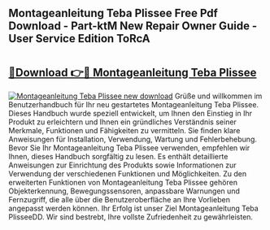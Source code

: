## Montageanleitung Teba Plissee Free Pdf Download - Part-ktM New Repair Owner Guide - User Service Edition ToRcA

# <h2><a href="http://df8th6s.blite.top/?on=Montageanleitung+Teba+Plissee">🔗Download 👉🔴 Montageanleitung Teba Plissee</a></h2>

[![Montageanleitung Teba Plissee new download](https://i.imgur.com/lujVjoI.png)](http://df8th6s.blite.top/?on=Montageanleitung+Teba+Plissee)
Grüße und willkommen im Benutzerhandbuch für Ihr neu gestartetes Montageanleitung Teba Plissee. Dieses Handbuch wurde speziell entwickelt, um Ihnen den Einstieg in Ihr Produkt zu erleichtern und Ihnen ein gründliches Verständnis seiner Merkmale, Funktionen und Fähigkeiten zu vermitteln. Sie finden klare Anweisungen für Installation, Verwendung, Wartung und Fehlerbehebung. Bevor Sie Ihr Montageanleitung Teba Plissee verwenden, empfehlen wir Ihnen, dieses Handbuch sorgfältig zu lesen. Es enthält detaillierte Anweisungen zur Einrichtung des Produkts sowie Informationen zur Verwendung der verschiedenen Funktionen und Möglichkeiten. Zu den erweiterten Funktionen von Montageanleitung Teba Plissee gehören Objekterkennung, Bewegungssensoren, anpassbare Warnungen und Fernzugriff, die alle über die Benutzeroberfläche an Ihre Vorlieben angepasst werden können. Ihr Erfolg ist unser Ziel Montageanleitung Teba PlisseeDD. Wir sind bestrebt, Ihre vollste Zufriedenheit zu gewährleisten.
